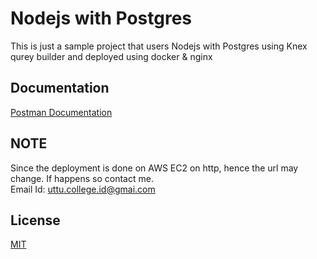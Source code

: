 # Nodejs with Postgres

This is just a sample project that users Nodejs with Postgres using Knex qurey builder and deployed using docker & nginx

## Documentation

[Postman Documentation](https://documenter.getpostman.com/view/25654764/2s9YC5yCqg)

## NOTE

Since the deployment is done on AWS EC2 on http, hence the url may change. If happens so contact me. \
Email Id: uttu.college.id@gmai.com

## License

[MIT](https://choosealicense.com/licenses/mit/)
